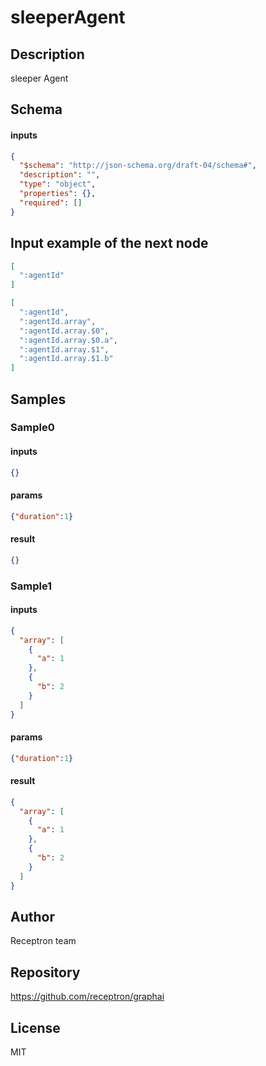 # sleeperAgent

## Description

sleeper Agent

## Schema

#### inputs

```json
{
  "$schema": "http://json-schema.org/draft-04/schema#",
  "description": "",
  "type": "object",
  "properties": {},
  "required": []
}
```

## Input example of the next node

```json
[
  ":agentId"
]
```

```json
[
  ":agentId",
  ":agentId.array",
  ":agentId.array.$0",
  ":agentId.array.$0.a",
  ":agentId.array.$1",
  ":agentId.array.$1.b"
]
```

## Samples

### Sample0

#### inputs

```json
{}
```

#### params

```json
{"duration":1}
```

#### result

```json
{}
```
### Sample1

#### inputs

```json
{
  "array": [
    {
      "a": 1
    },
    {
      "b": 2
    }
  ]
}
```

#### params

```json
{"duration":1}
```

#### result

```json
{
  "array": [
    {
      "a": 1
    },
    {
      "b": 2
    }
  ]
}
```

## Author

Receptron team

## Repository

https://github.com/receptron/graphai

## License

MIT
